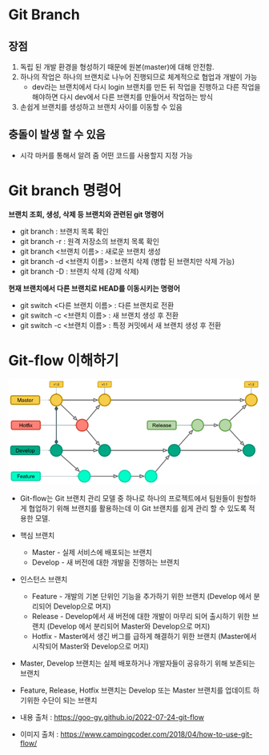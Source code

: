 # Git Branch
## 장점
1. 독립 된 개발 환경을 형성하기 때문에 원본(master)에 대해 안전함.
2. 하나의 작업은 하나의 브랜치로 나누어 진행되므로 체계적으로 협업과 개발이 가능
    - dev라는 브랜치에서 다시 login 브랜치를 만든 뒤 작업을 진행하고 다른 작업을 해야하면 다시 dev에서 다른 브랜치를 만들어서 작업하는 방식
3. 손쉽게 브랜치를 생성하고 브랜치 사이를 이동할 수 있음

## 충돌이 발생 할 수 있음
- 시각 마커를 통해서 알려 줌 어떤 코드를 사용할지 지정 가능

# Git branch 명령어
**브랜치 조회, 생성, 삭제 등 브랜치와 관련된 git 명령어**
- git branch : 브랜치 목록 확인
- git branch -r : 원격 저장소의 브랜치 목록 확인
- git branch <브랜치 이름> : 새로운 브랜치 생성
- git branch -d <브랜치 이름> : 브랜치 삭제 (병합 된 브랜치만 삭제 가능)
- git branch -D : 브랜치 삭제 (강제 삭제)

**현재 브랜치에서 다른 브랜치로 HEAD를 이동시키는 명령어**
- git switch <다른 브랜치 이름> : 다른 브랜치로 전환
- git switch -c <브랜치 이름> : 새 브랜치 생성 후 전환
- git switch -c <브랜치 이름> <commit ID> : 특정 커밋에서 새 브랜치 생성 후 전환


# Git-flow 이해하기
![alt text](../img/gitbranch.png)

- Git-flow는 Git 브랜치 관리 모델 중 하나로 하나의 프로젝트에서 팀원들이 원할하게 협업하기 위해 브랜치를 활용하는데 이 Git 브랜치를 쉽게 관리 할 수 있도록 적용한 모델.

- 핵심 브랜치
    - Master - 실제 서비스에 배포되는 브랜치
    - Develop - 새 버전에 대한 개발을 진행하는 브랜치
- 인스턴스 브랜치
    - Feature - 개발의 기본 단위인 기능을 추가하기 위한 브랜치 (Develop 에서 분리되어 Develop으로 머지)
    - Release - Develop에서 새 버전에 대한 개발이 마무리 되어 출시하기 위한 브랜치 (Develop 에서 분리되어 Master와 Develop으로 머지)
    - Hotfix - Master에서 생긴 버그를 급하게 해결하기 위한 브랜치 (Master에서 시작되어 Master와 Develop으로 머지)

- Master, Develop 브랜치는 실제 배포하거나 개발자들이 공유하기 위해 보존되는 브랜치
- Feature, Release, Hotfix 브랜치는 Develop 또는 Master 브랜치를 업데이트 하기위한 수단이 되는 브랜치







- 내용 출처 : https://goo-gy.github.io/2022-07-24-git-flow
- 이미지 출처 : https://www.campingcoder.com/2018/04/how-to-use-git-flow/
